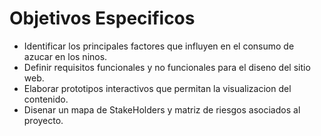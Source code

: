 # Objetivos Especificos

- Identificar los principales factores que influyen en el consumo de azucar en los
ninos.
- Definir requisitos funcionales y no funcionales para el diseno del sitio web.
- Elaborar prototipos interactivos que permitan la visualizacion del contenido.
- Disenar un mapa de StakeHolders y matriz de riesgos asociados al proyecto.